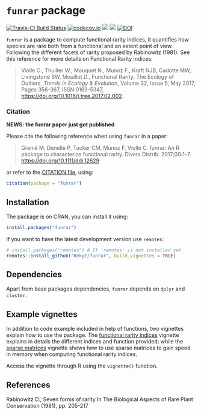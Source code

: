 # `funrar` package

[![Travis-CI Build Status](https://travis-ci.org/Rekyt/funrar.svg?branch=master)](https://travis-ci.org/Rekyt/funrar) [![codecov.io](https://codecov.io/github/Rekyt/funrar/coverage.svg?branch=master)](https://codecov.io/github/Rekyt/funrar?branch=master)
![](http://www.r-pkg.org/badges/version/funrar)
![](http://cranlogs.r-pkg.org/badges/grand-total/funrar)
[![DOI](https://zenodo.org/badge/47263274.svg)](https://zenodo.org/badge/latestdoi/47263274)

`funrar` is a package to compute functional rarity indices, it quantifies how species are rare both from a functional and an extent point of view. Following the different facets of rarity proposed by Rabinowitz (1981). See this reference for more details on Functional Rarity indices:

> Violle C., Thuiller W., Mouquet N., Munoz F., Kraft NJB, Cadotte MW, Livingstone SW, Mouillot D., Functional Rarity: The Ecology of Outliers, *Trends in Ecology & Evolution*, Volume 32, Issue 5, May 2017, Pages 356-367, ISSN 0169-5347, https://doi.org/10.1016/j.tree.2017.02.002.

### Citation

**NEWS: the funrar paper just got published**

Please cite the following reference when using `funrar` in a paper:

> Grenié M, Denelle P, Tucker CM, Munoz F, Violle C. funrar: An R package to characterize functional rarity. Divers Distrib. 2017;00:1–7. https://doi.org/10.1111/ddi.12629

or refer to the [CITATION file](inst/CITATION), using:

```r
citation(package = "funrar")
```

## Installation

The package is on CRAN, you can install it using:

```r
install.packages("funrar")
```

If you want to have the latest development version use `remotes`:

```r
# install.packages("remotes") # If 'remotes' is not installed yet
remotes::install_github("Rekyt/funrar", build_vignettes = TRUE)
```

## Dependencies

Apart from base packages dependencies, `funrar` depends on `dplyr` and `cluster`.


## Example vignettes

In addition to code example included in help of functions, two vignettes explain how to use the package. The 
[functional rarity indices](https://rekyt.github.io/funrar/articles/rarity_indices.html) vignette explains 
in details the different indices and function provided; while the 
[sparse matrices](https://rekyt.github.io/funrar/articles/sparse_matrices.html) vignette shows how to use 
sparse matrices to gain speed in memory when computing functional rarity indices.

Access the vignette through R using the `vignette()` function.

## References

Rabinowitz D., Seven forms of rarity  In The Biological Aspects of Rare Plant Conservation (1981), pp. 205-217

